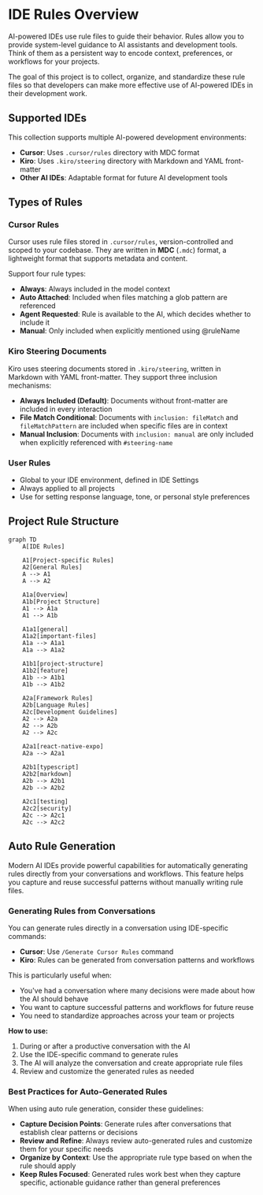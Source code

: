 # IDE Rules Overview

AI-powered IDEs use rule files to guide their behavior. Rules allow you to provide system-level guidance to AI assistants and development tools. Think of them as a persistent way to encode context, preferences, or workflows for your projects.

The goal of this project is to collect, organize, and standardize these rule files so that developers can make more effective use of AI-powered IDEs in their development work.

## Supported IDEs

This collection supports multiple AI-powered development environments:

- **Cursor**: Uses `.cursor/rules` directory with MDC format
- **Kiro**: Uses `.kiro/steering` directory with Markdown and YAML front-matter
- **Other AI IDEs**: Adaptable format for future AI development tools

## Types of Rules

### Cursor Rules

Cursor uses rule files stored in `.cursor/rules`, version-controlled and scoped to your codebase. They are written in **MDC** (`.mdc`) format, a lightweight format that supports metadata and content.

Support four rule types:

  - **Always**: Always included in the model context
  - **Auto Attached**: Included when files matching a glob pattern are referenced
  - **Agent Requested**: Rule is available to the AI, which decides whether to include it
  - **Manual**: Only included when explicitly mentioned using @ruleName

### Kiro Steering Documents

Kiro uses steering documents stored in `.kiro/steering`, written in Markdown with YAML front-matter. They support three inclusion mechanisms:

  - **Always Included (Default)**: Documents without front-matter are included in every interaction
  - **File Match Conditional**: Documents with `inclusion: fileMatch` and `fileMatchPattern` are included when specific files are in context
  - **Manual Inclusion**: Documents with `inclusion: manual` are only included when explicitly referenced with `#steering-name`

### User Rules

- Global to your IDE environment, defined in IDE Settings
- Always applied to all projects
- Use for setting response language, tone, or personal style preferences

## Project Rule Structure
```mermaid
graph TD
    A[IDE Rules]
    
    A1[Project-specific Rules]
    A2[General Rules]
    A --> A1
    A --> A2

    A1a[Overview]
    A1b[Project Structure]
    A1 --> A1a
    A1 --> A1b

    A1a1[general]
    A1a2[important-files]
    A1a --> A1a1
    A1a --> A1a2

    A1b1[project-structure]
    A1b2[feature]
    A1b --> A1b1
    A1b --> A1b2

    A2a[Framework Rules]
    A2b[Language Rules]
    A2c[Development Guidelines]
    A2 --> A2a
    A2 --> A2b
    A2 --> A2c

    A2a1[react-native-expo]
    A2a --> A2a1

    A2b1[typescript]
    A2b2[markdown]
    A2b --> A2b1
    A2b --> A2b2

    A2c1[testing]
    A2c2[security]
    A2c --> A2c1
    A2c --> A2c2
```

## Auto Rule Generation

Modern AI IDEs provide powerful capabilities for automatically generating rules directly from your conversations and workflows. This feature helps you capture and reuse successful patterns without manually writing rule files.

### Generating Rules from Conversations

You can generate rules directly in a conversation using IDE-specific commands:

- **Cursor**: Use `/Generate Cursor Rules` command
- **Kiro**: Rules can be generated from conversation patterns and workflows

This is particularly useful when:

- You've had a conversation where many decisions were made about how the AI should behave
- You want to capture successful patterns and workflows for future reuse
- You need to standardize approaches across your team or projects

**How to use:**

1. During or after a productive conversation with the AI
2. Use the IDE-specific command to generate rules
3. The AI will analyze the conversation and create appropriate rule files
4. Review and customize the generated rules as needed

### Best Practices for Auto-Generated Rules

When using auto rule generation, consider these guidelines:

- **Capture Decision Points**: Generate rules after conversations that establish clear patterns or decisions
- **Review and Refine**: Always review auto-generated rules and customize them for your specific needs
- **Organize by Context**: Use the appropriate rule type based on when the rule should apply
- **Keep Rules Focused**: Generated rules work best when they capture specific, actionable guidance rather than general preferences